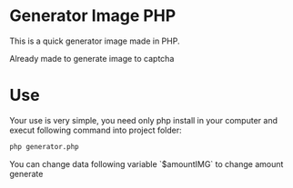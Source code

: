 # Generator Image PHP

<p>This is a quick generator image made in PHP.</p>
<p>Already made to generate image to captcha</p>

# Use

<p>Your use is very simple, you need only php install in your computer and execut following command into project folder:</p>

```bash
php generator.php
```

<p>You can change data following variable `$amountIMG` to change amount generate </p>
